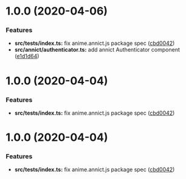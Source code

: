 # 1.0.0 (2020-04-06)


### Features

* **src/__tests__/index.ts:** fix anime.annict.js package spec ([cbd0042](https://github.com/teitei-tk/anime.annict.js/commit/cbd0042a6d6359f8ca841a957539b0dc3c6b1191))
* **src/annict/authenticator.ts:** add annict Authenticator component ([e1d1d64](https://github.com/teitei-tk/anime.annict.js/commit/e1d1d647d391ea4f4570bc853b125835a32ad9c7))

# 1.0.0 (2020-04-04)


### Features

* **src/__tests__/index.ts:** fix anime.annict.js package spec ([cbd0042](https://github.com/teitei-tk/anime.annict.js/commit/cbd0042a6d6359f8ca841a957539b0dc3c6b1191))

# 1.0.0 (2020-04-04)


### Features

* **src/__tests__/index.ts:** fix anime.annict.js package spec ([cbd0042](https://github.com/teitei-tk/anime.annict.js/commit/cbd0042a6d6359f8ca841a957539b0dc3c6b1191))
